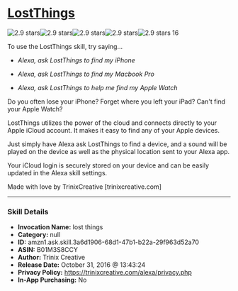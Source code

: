 # [LostThings](http://alexa.amazon.com/#skills/amzn1.ask.skill.3a6d1906-68d1-47b1-b22a-29f963d52a70)
![2.9 stars](../../images/ic_star_black_18dp_1x.png)![2.9 stars](../../images/ic_star_black_18dp_1x.png)![2.9 stars](../../images/ic_star_half_black_18dp_1x.png)![2.9 stars](../../images/ic_star_border_black_18dp_1x.png)![2.9 stars](../../images/ic_star_border_black_18dp_1x.png) 16

To use the LostThings skill, try saying...

* *Alexa, ask LostThings to find my iPhone*

* *Alexa, ask LostThings to find my Macbook Pro*

* *Alexa, ask LostThings to help me find my Apple Watch*

Do you often lose your iPhone? Forget where you left your iPad? Can't find your Apple Watch?

LostThings utilizes the power of the cloud and connects directly to your Apple iCloud account. It makes it easy to find any of your Apple devices.

Just simply have Alexa ask LostThings to find a device, and a sound will be played on the device as well as the physical location sent to your Alexa app.

Your iCloud login is securely stored on your device and can be easily updated in the Alexa skill settings.

Made with love by TrinixCreative [trinixcreative.com]

***

### Skill Details

* **Invocation Name:** lost things
* **Category:** null
* **ID:** amzn1.ask.skill.3a6d1906-68d1-47b1-b22a-29f963d52a70
* **ASIN:** B01M3S8CCY
* **Author:** Trinix Creative
* **Release Date:** October 31, 2016 @ 13:43:24
* **Privacy Policy:** https://trinixcreative.com/alexa/privacy.php
* **In-App Purchasing:** No
